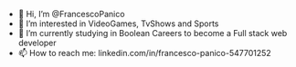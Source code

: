 - 👋 Hi, I’m @FrancescoPanico
- 👀 I’m interested in VideoGames, TvShows and Sports
- 🌱 I’m currently studying in Boolean Careers to become a Full stack web developer
- 📫 How to reach me: linkedin.com/in/francesco-panico-547701252

